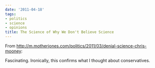 ```yaml
---
date: '2011-04-18'
tags:
- politics
- science
- opinions
title: The Science of Why We Don't Believe Science
---
```


From http://m.motherjones.com/politics/2011/03/denial-science-chris-mooney:

Fascinating. Ironically, this confirms what I thought about conservatives.

